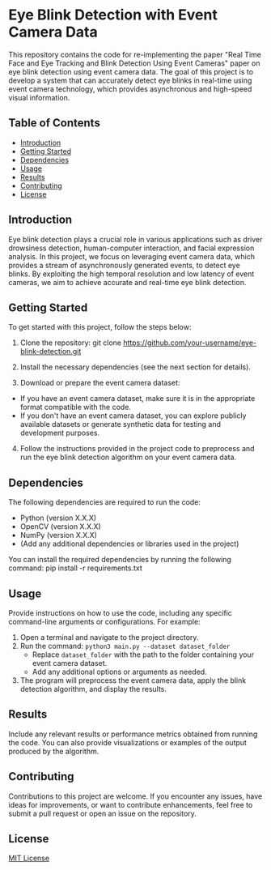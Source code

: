# Eye Blink Detection with Event Camera Data

This repository contains the code for re-implementing the paper "Real Time Face and Eye Tracking and Blink Detection Using Event Cameras" paper on eye blink detection using event camera data. The goal of this project is to develop a system that can accurately detect eye blinks in real-time using event camera technology, which provides asynchronous and high-speed visual information.

## Table of Contents
- [Introduction](#introduction)
- [Getting Started](#getting-started)
- [Dependencies](#dependencies)
- [Usage](#usage)
- [Results](#results)
- [Contributing](#contributing)
- [License](#license)

## Introduction

Eye blink detection plays a crucial role in various applications such as driver drowsiness detection, human-computer interaction, and facial expression analysis. In this project, we focus on leveraging event camera data, which provides a stream of asynchronously generated events, to detect eye blinks. By exploiting the high temporal resolution and low latency of event cameras, we aim to achieve accurate and real-time eye blink detection.

## Getting Started

To get started with this project, follow the steps below:

1. Clone the repository:
git clone https://github.com/your-username/eye-blink-detection.git


2. Install the necessary dependencies (see the next section for details).

3. Download or prepare the event camera dataset:
- If you have an event camera dataset, make sure it is in the appropriate format compatible with the code.
- If you don't have an event camera dataset, you can explore publicly available datasets or generate synthetic data for testing and development purposes.

4. Follow the instructions provided in the project code to preprocess and run the eye blink detection algorithm on your event camera data.

## Dependencies

The following dependencies are required to run the code:

- Python (version X.X.X)
- OpenCV (version X.X.X)
- NumPy (version X.X.X)
- (Add any additional dependencies or libraries used in the project)

You can install the required dependencies by running the following command:
pip install -r requirements.txt


## Usage

Provide instructions on how to use the code, including any specific command-line arguments or configurations. For example:

1. Open a terminal and navigate to the project directory.
2. Run the command: `python3 main.py --dataset dataset_folder`
   - Replace `dataset_folder` with the path to the folder containing your event camera dataset.
   - Add any additional options or arguments as needed.
3. The program will preprocess the event camera data, apply the blink detection algorithm, and display the results.

## Results

Include any relevant results or performance metrics obtained from running the code. You can also provide visualizations or examples of the output produced by the algorithm.

## Contributing

Contributions to this project are welcome. If you encounter any issues, have ideas for improvements, or want to contribute enhancements, feel free to submit a pull request or open an issue on the repository.

## License

[MIT License](LICENSE)

